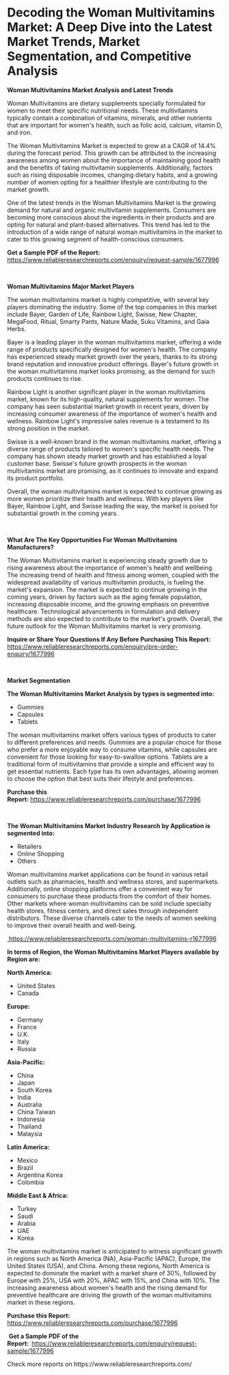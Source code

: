 <p><h1>Decoding the Woman Multivitamins Market: A Deep Dive into the Latest Market Trends, Market Segmentation, and Competitive Analysis</h1></p><p><strong>Woman Multivitamins Market Analysis and Latest Trends</strong></p>
<p><p>Woman Multivitamins are dietary supplements specially formulated for women to meet their specific nutritional needs. These multivitamins typically contain a combination of vitamins, minerals, and other nutrients that are important for women's health, such as folic acid, calcium, vitamin D, and iron.</p><p>The Woman Multivitamins Market is expected to grow at a CAGR of 14.4% during the forecast period. This growth can be attributed to the increasing awareness among women about the importance of maintaining good health and the benefits of taking multivitamin supplements. Additionally, factors such as rising disposable incomes, changing dietary habits, and a growing number of women opting for a healthier lifestyle are contributing to the market growth.</p><p>One of the latest trends in the Woman Multivitamins Market is the growing demand for natural and organic multivitamin supplements. Consumers are becoming more conscious about the ingredients in their products and are opting for natural and plant-based alternatives. This trend has led to the introduction of a wide range of natural woman multivitamins in the market to cater to this growing segment of health-conscious consumers.</p></p>
<p><strong>Get a Sample PDF of the Report:&nbsp;</strong> <a href="https://www.reliableresearchreports.com/enquiry/request-sample/1677996">https://www.reliableresearchreports.com/enquiry/request-sample/1677996</a></p>
<p>&nbsp;</p>
<p><strong>Woman Multivitamins Major Market Players</strong></p>
<p><p>The woman multivitamins market is highly competitive, with several key players dominating the industry. Some of the top companies in this market include Bayer, Garden of Life, Rainbow Light, Swisse, New Chapter, MegaFood, Ritual, Smarty Pants, Nature Made, Suku Vitamins, and Gaia Herbs.</p><p>Bayer is a leading player in the woman multivitamins market, offering a wide range of products specifically designed for women's health. The company has experienced steady market growth over the years, thanks to its strong brand reputation and innovative product offerings. Bayer's future growth in the woman multivitamins market looks promising, as the demand for such products continues to rise.</p><p>Rainbow Light is another significant player in the woman multivitamins market, known for its high-quality, natural supplements for women. The company has seen substantial market growth in recent years, driven by increasing consumer awareness of the importance of women's health and wellness. Rainbow Light's impressive sales revenue is a testament to its strong position in the market.</p><p>Swisse is a well-known brand in the woman multivitamins market, offering a diverse range of products tailored to women's specific health needs. The company has shown steady market growth and has established a loyal customer base. Swisse's future growth prospects in the woman multivitamins market are promising, as it continues to innovate and expand its product portfolio.</p><p>Overall, the woman multivitamins market is expected to continue growing as more women prioritize their health and wellness. With key players like Bayer, Rainbow Light, and Swisse leading the way, the market is poised for substantial growth in the coming years.</p></p>
<p>&nbsp;</p>
<p><strong>What Are The Key Opportunities For Woman Multivitamins Manufacturers?</strong></p>
<p><p>The Woman Multivitamins market is experiencing steady growth due to rising awareness about the importance of women's health and wellbeing. The increasing trend of health and fitness among women, coupled with the widespread availability of various multivitamin products, is fueling the market's expansion. The market is expected to continue growing in the coming years, driven by factors such as the aging female population, increasing disposable income, and the growing emphasis on preventive healthcare. Technological advancements in formulation and delivery methods are also expected to contribute to the market's growth. Overall, the future outlook for the Woman Multivitamins market is very promising.</p></p>
<p><strong>Inquire or Share Your Questions If Any Before Purchasing This Report:</strong> <a href="https://www.reliableresearchreports.com/enquiry/pre-order-enquiry/1677996">https://www.reliableresearchreports.com/enquiry/pre-order-enquiry/1677996</a></p>
<p>&nbsp;</p>
<p><strong>Market Segmentation</strong></p>
<p><strong>The Woman Multivitamins Market Analysis by types is segmented into:</strong></p>
<p><ul><li>Gummies</li><li>Capsules</li><li>Tablets</li></ul></p>
<p><p>The woman multivitamins market offers various types of products to cater to different preferences and needs. Gummies are a popular choice for those who prefer a more enjoyable way to consume vitamins, while capsules are convenient for those looking for easy-to-swallow options. Tablets are a traditional form of multivitamins that provide a simple and efficient way to get essential nutrients. Each type has its own advantages, allowing women to choose the option that best suits their lifestyle and preferences.</p></p>
<p><strong>Purchase this Report:&nbsp;</strong><a href="https://www.reliableresearchreports.com/purchase/1677996">https://www.reliableresearchreports.com/purchase/1677996</a></p>
<p>&nbsp;</p>
<p><strong>The Woman Multivitamins Market Industry Research by Application is segmented into:</strong></p>
<p><ul><li>Retailers</li><li>Online Shopping</li><li>Others</li></ul></p>
<p><p>Woman multivitamins market applications can be found in various retail outlets such as pharmacies, health and wellness stores, and supermarkets. Additionally, online shopping platforms offer a convenient way for consumers to purchase these products from the comfort of their homes. Other markets where woman multivitamins can be sold include specialty health stores, fitness centers, and direct sales through independent distributors. These diverse channels cater to the needs of women seeking to improve their overall health and well-being.</p></p>
<p><a href="https://www.reliableresearchreports.com/woman-multivitamins-r1677996">&nbsp;https://www.reliableresearchreports.com/woman-multivitamins-r1677996</a></p>
<p><strong>In terms of Region, the Woman Multivitamins Market Players available by Region are:</strong></p>
<p>
    <p> <strong> North America: </strong>
        <ul>
            <li>United States</li>
            <li>Canada</li>
        </ul>
        </p> 
    <p> <strong> Europe: </strong>
        <ul>
            <li>Germany</li>
            <li>France</li>
            <li>U.K.</li>
            <li>Italy</li>
            <li>Russia</li>
        </ul>
        </p> 
    <p> <strong> Asia-Pacific: </strong>
        <ul>
            <li>China</li>
            <li>Japan</li>
            <li>South Korea</li>
            <li>India</li>
            <li>Australia</li>
            <li>China Taiwan</li>
            <li>Indonesia</li>
            <li>Thailand</li>
            <li>Malaysia</li>
        </ul>
        </p> 
    <p> <strong> Latin America: </strong>
        <ul>
            <li>Mexico</li>
            <li>Brazil</li>
            <li>Argentina Korea</li>
            <li>Colombia</li>
        </ul>
        </p> 
    <p> <strong> Middle East & Africa: </strong>
        <ul>
            <li>Turkey</li>
            <li>Saudi</li>
            <li>Arabia</li>
            <li>UAE</li>
            <li>Korea</li>
        </ul>
    </p>
    </p>
<p><p>The woman multivitamins market is anticipated to witness significant growth in regions such as North America (NA), Asia-Pacific (APAC), Europe, the United States (USA), and China. Among these regions, North America is expected to dominate the market with a market share of 30%, followed by Europe with 25%, USA with 20%, APAC with 15%, and China with 10%. The increasing awareness about women's health and the rising demand for preventive healthcare are driving the growth of the woman multivitamins market in these regions.</p></p>
<p><strong>Purchase this Report: </strong><a href="https://www.reliableresearchreports.com/purchase/1677996">https://www.reliableresearchreports.com/purchase/1677996</a></p>
<p>&nbsp;<strong>Get a Sample PDF of the Report:&nbsp;&nbsp;</strong><a href="https://www.reliableresearchreports.com/enquiry/request-sample/1677996">https://www.reliableresearchreports.com/enquiry/request-sample/1677996</a></p>
<p><strong></strong></p>
<p>Check more reports on https://www.reliableresearchreports.com/</p>
